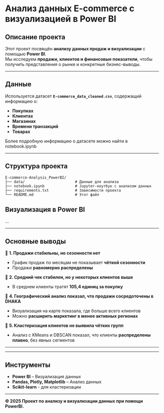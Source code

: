 # **Анализ данных E-commerce с визуализацией в Power BI**  

## **Описание проекта**  
Этот проект посвящён **анализу данных продаж и визуализации** с помощью **Power BI**.  
Мы исследуем **продажи, клиентов и финансовые показатели**, чтобы получить представления о рынке и конкретные бизнес-выводы.  

---

## **Данные**  
Используется датасет **`E-commerce_data_cleaned.csv`**, содержащий информацию о:  
- **Покупках** 
- **Клиентах** 
- **Магазинах** 
- **Времени транзакций** 
- **Товарах**

Более подробную информацию о датасете можно найти в notebook.ipynb

---

## Структура проекта

```
E-commerce-Analysis_PowerBI/
├── data/                       # Данные для анализа
├── notebook.ipynb              # Jupyter-ноутбук с анализом данных
├── requirements.txt            # Зависимости проекта
└── README.md                   # Этот файл
```

## **Визуализация в Power BI**  
...

---

## **Основные выводы**  

📌 **1. Продажи стабильны, но сезонности нет**  
- График продаж по месяцам не показывает **чёткой сезонности**  
- Продажи **равномерно распределены**  

📌 **2. Средний чек стабилен, но у некоторых клиентов выше**  
- В среднем клиенты тратят **105,4 единиц за покупку**  

📌 **4. Географический анализ показал, что продажи сосредоточены в DHAKA**  
- Визуализация на карте показала, где больше всего клиентов  
- Можно **расширить маркетинг в менее активных регионах**  

📌 **5. Кластеризация клиентов не выявила чётких групп**  
- Анализ с KMeans и DBSCAN показал, что клиенты **распределены плавно**, без явных сегментов  

---

---

## **Инструменты**  
- **Power BI** – Визуализация данных  
- **Pandas, Plotly, Matplotlib** – Анализ данных  
- **Scikit-learn** - для кластеризации

---

**© 2025 Проект по анализу и визуализации данных при помощи PowerBI.**


